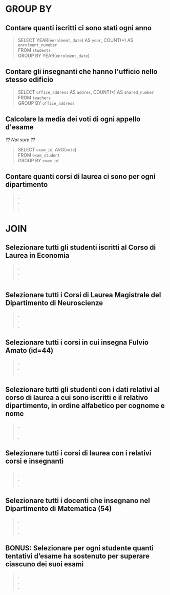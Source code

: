 # GROUP BY

## Contare quanti iscritti ci sono stati ogni anno

> SELECT YEAR(`enrolment_date`) AS `year`, COUNT(\*) AS `enrolment_numeber`  
> FROM `students`  
> GROUP BY YEAR(`enrolment_date`)

## Contare gli insegnanti che hanno l'ufficio nello stesso edificio

> SELECT `office_address` AS `addres`, COUNT(\*) AS `shared_number`  
> FROM `teachers`  
> GROUP BY `office_address`

## Calcolare la media dei voti di ogni appello d'esame

_?? Not sure ??_

> SELECT `exam_id`, AVG(`vote`)  
> FROM `exam_student`  
> GROUP BY `exam_id`

## Contare quanti corsi di laurea ci sono per ogni dipartimento

> .  
> .  
> .

# JOIN

## Selezionare tutti gli studenti iscritti al Corso di Laurea in Economia

> .  
> .  
> .

## Selezionare tutti i Corsi di Laurea Magistrale del Dipartimento di Neuroscienze

> .  
> .  
> .

## Selezionare tutti i corsi in cui insegna Fulvio Amato (id=44)

> .  
> .  
> .

## Selezionare tutti gli studenti con i dati relativi al corso di laurea a cui sono iscritti e il relativo dipartimento, in ordine alfabetico per cognome e nome

> .  
> .  
> .

## Selezionare tutti i corsi di laurea con i relativi corsi e insegnanti

> .  
> .  
> .

## Selezionare tutti i docenti che insegnano nel Dipartimento di Matematica (54)

> .  
> .  
> .

## BONUS: Selezionare per ogni studente quanti tentativi d’esame ha sostenuto per superare ciascuno dei suoi esami

> .  
> .  
> .
